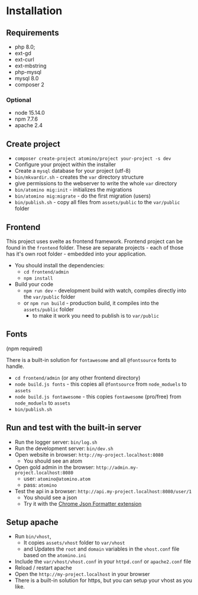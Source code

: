 # Installation

## Requirements

- php 8.0;
- ext-gd
- ext-curl
- ext-mbstring
- php-mysql
- mysql 8.0
- composer 2

### Optional  

- node 15.14.0
- npm 7.7.6  
- apache 2.4

## Create project

- `composer create-project atomino/project your-project -s dev`
- Configure your project within the installer
- Create a `mysql` database for your project (utf-8)
- `bin/mkvardir.sh` - creates the `var` directory structure
- give permissions to the webserver to write the whole `var` directory  
- `bin/atomino mig:init` - initializes the migrations
- `bin/atomino mig:migrate` - do the first migration (users)
- `bin/publish.sh` - copy all files from `assets/public` to the `var/public` folder

## Frontend

This project uses svelte as frontend framework. Frontend project can be found in the `frontend` folder.
These are separate projects - each of those has it's own root folder - embedded into your application.

- You should install the dependencies:
  - `cd frontend/admin`
  - `npm install`
- Build your code
  - `npm run dev` - development build with watch, compiles directly into the `var/public` folder
  - or `npm run build` - production build, it compiles into the `assets/public` folder
    - to make it work you need to publish is to `var/public`

## Fonts 

(npm required)

There is a built-in solution for `fontawesome` and all `@fontsource` fonts to handle.

- `cd frontend/admin` (or any other frontend directory)
- `node build.js fonts` - this copies all `@fontsource` from `node_moduels` to `assets`
- `node build.js fontawesome` - this copies `fontawesome` (pro/free) from `node_moduels` to `assets`
- `bin/publish.sh`

## Run and test with the built-in server

- Run the logger server: `bin/log.sh`
- Run the development server: `bin/dev.sh`
- Open website in browser: `http://my-project.localhost:8080`
  - You should see an atom
- Open gold admin in the browser: `http://admin.my-project.localhost:8080`  
  - user: `atomino@atomino.atom`
  - pass: `atomino`
- Test the api in a browser: `http://api.my-project.localhost:8080/user/1`
  - You should see a json
  - Try it with the [Chrome Json Formatter extension](https://chrome.google.com/webstore/detail/json-formatter/bcjindcccaagfpapjjmafapmmgkkhgoa)

## Setup apache
- Run `bin/vhost`, 
  - It copies `assets/vhost` folder to `var/vhost`
  - and Updates the `root` and `domain` variables in the `vhost.conf` file based on the `atomino.ini`
- Include the `var/vhost/vhost.conf` in your `httpd.conf` or `apache2.conf` file
- Reload / restart apache
- Open the `http://my-project.localhost` in your browser
- There is a built-in solution for https, but you can setup your vhost as you like.
